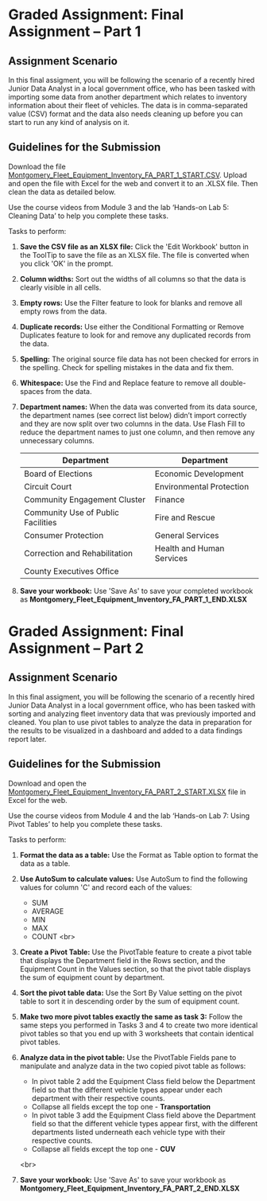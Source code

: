 
# Graded Assignment: Final Assignment – Part 1

## Assignment Scenario
In this final assigment, you will be following the scenario of a recently hired Junior Data Analyst in a local government office, who has been tasked with importing some data from another department which relates to inventory information about their fleet of vehicles. The data is in comma-separated value (CSV) format and the data also needs cleaning up before you can start to run any kind of analysis on it.

## Guidelines for the Submission
Download the file [Montgomery_Fleet_Equipment_Inventory_FA_PART_1_START.CSV](https://cf-courses-data.s3.us.cloud-object-storage.appdomain.cloud/IBMDeveloperSkillsNetwork-DA0130EN-SkillsNetwork/Hands-on%20Labs/Peer%20Graded%20Assignment%20-%20Part%201/Montgomery_Fleet_Equipment_Inventory_FA_PART_1_START.csv). Upload and open the file with Excel for the web and convert it to an .XLSX file. Then clean the data as detailed below.

Use the course videos from Module 3 and the lab ‘Hands-on Lab 5: Cleaning Data’ to help you complete these tasks.

Tasks to perform:
1. **Save the CSV file as an XLSX file:** Click the &#x27;Edit Workbook&#x27; button in the ToolTip to save the file as an XLSX file. The file is converted when you click &#x27;OK&#x27; in the prompt. 

7. **Column widths:** Sort out the widths of all columns so that the data is clearly visible in all cells.
    
2. **Empty rows:** Use the Filter feature to look for blanks and remove all empty rows from the data.

3. **Duplicate records:** Use either the Conditional Formatting or Remove Duplicates feature to look for and remove any duplicated records from the data.

4. **Spelling:** The original source file data has not been checked for errors in the spelling. Check for spelling mistakes in the data and fix them. 

5. **Whitespace:** Use the Find and Replace feature to remove all double-spaces from the data.

6. **Department names:** When the data was converted from its data source, the department names (see correct list below) didn’t import correctly and they are now split over two columns in the data. Use Flash Fill to reduce the department names to just one column, and then remove any unnecessary columns.

    | Department | Department |
    | ------ | ------ |
    | Board of Elections | Economic Development |
    | Circuit Court | Environmental Protection |
    | Community Engagement Cluster | Finance |
    | Community Use of Public Facilities | Fire and Rescue |
    | Consumer Protection | General Services |
    | Correction and Rehabilitation | Health and Human Services |
    | County Executives Office |  |              

    

8. **Save your workbook:** Use &#x27;Save As&#x27; to save your completed workbook as **Montgomery_Fleet_Equipment_Inventory_FA_PART_1_END.XLSX**



# Graded Assignment: Final Assignment – Part 2

## Assignment Scenario
In this final assigment, you will be following the scenario of a recently hired Junior Data Analyst in a local government office, who has been tasked with sorting and analyzing fleet inventory data that was previously imported and cleaned. You plan to use pivot tables to analyze the data in preparation for the results to be visualized in a dashboard and added to a data findings report later.

## Guidelines for the Submission
Download and open the [Montgomery_Fleet_Equipment_Inventory_FA_PART_2_START.XLSX](https://cf-courses-data.s3.us.cloud-object-storage.appdomain.cloud/IBMDeveloperSkillsNetwork-DA0130EN-SkillsNetwork/Hands-on%20Labs/Peer%20Graded%20Assignment%20-%20Part%202/Montgomery_Fleet_Equipment_Inventory_FA_PART_2_START.xlsx) file in Excel for the web.

Use the course videos from Module 4 and the lab ‘Hands-on Lab 7: Using Pivot Tables’ to help you complete these tasks.

Tasks to perform:
1. **Format the data as a table:** Use the Format as Table option to format the data as a table.

2. **Use AutoSum to calculate values:** Use AutoSum to find the following values for column &#x27;C&#x27; and record each of the values:
    - SUM
    - AVERAGE
    - MIN
    - MAX
    - COUNT
    &lt;br&gt;

3. **Create a Pivot Table:** Use the PivotTable feature to create a pivot table that displays the Department field in the Rows section, and the Equipment Count in the Values section, so that the pivot table displays the sum of equipment count by department. 

4. **Sort the pivot table data:** Use the Sort By Value setting on the pivot table to sort it in descending order by the sum of equipment count.

5. **Make two more pivot tables exactly the same as task 3:** Follow the same steps you performed in Tasks 3 and 4 to create two more identical pivot tables so that you end up with 3 worksheets that contain identical pivot tables.

6. **Analyze data in the pivot table:** Use the PivotTable Fields pane to manipulate and analyze data in the two copied pivot table as follows:
    - In pivot table 2 add the Equipment Class field below the Department field so that the different vehicle types appear under each department with their respective counts.
    - Collapse all fields except the top one - **Transportation**
    - In pivot table 3 add the Equipment Class field above the Department field so that the different vehicle types appear first, with the different departments listed underneath each vehicle type with their respective counts. 
    - Collapse all fields except the top one - **CUV**
    
    &lt;br&gt;

7. **Save your workbook:** Use &#x27;Save As&#x27; to save your workbook as **Montgomery_Fleet_Equipment_Inventory_FA_PART_2_END.XLSX**
